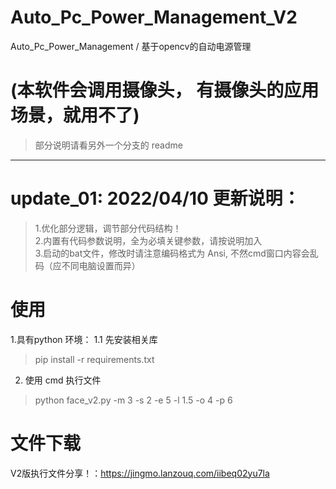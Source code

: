 # Auto_Pc_Power_Management_V2
Auto_Pc_Power_Management / 基于opencv的自动电源管理

# (本软件会调用摄像头， 有摄像头的应用场景，就用不了)
> 部分说明请看另外一个分支的 readme
---

# update_01: 2022/04/10 更新说明：
> 1.优化部分逻辑，调节部分代码结构！  
> 2.内置有代码参数说明，全为必填关键参数，请按说明加入  
> 3.启动的bat文件，修改时请注意编码格式为 Ansi, 不然cmd窗口内容会乱码（应不同电脑设置而异）  

# 使用
1.具有python 环境：
1.1 先安装相关库
> pip install -r requirements.txt  
2. 使用 cmd 执行文件
> python face_v2.py -m 3 -s 2 -e 5 -l 1.5 -o 4 -p 6  

# 文件下载
V2版执行文件分享！：https://jingmo.lanzouq.com/iibeq02yu7la
